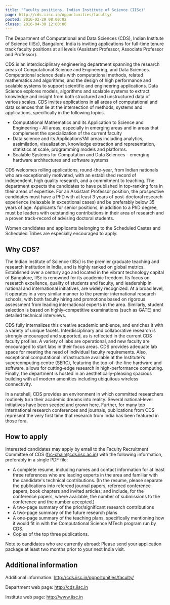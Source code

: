 ```yaml
---
title: "Faculty positions, Indian Institute of Science (IISc)"
page: http://cds.iisc.in/opportunities/faculty/
posted: 2016-02-29 08:00:02
closes: 2016-04-30 12:00:00
---
```

The Department of Computational and Data Sciences (CDS), Indian
Institute of Science (IISc), Bangalore, India is inviting applications
for full-time tenure track faculty positions at all levels (Assistant
Professor, Associate Professor and Professor).

CDS is an interdisciplinary engineering department spanning the
research areas of Computational Science and Engineering, and Data
Sciences.  Computational science deals with computational methods,
related mathematics and algorithms, and the design of high performance
and scalable systems to support scientific and engineering
applications. Data Science explores models, algorithms and scalable
systems to extract knowledge and insight from both structured and
unstructured data of various scales. CDS invites applications in all
areas of computational and data sciences that lie at the intersection
of methods, systems and applications, specifically in the following
topics.

- Computational Mathematics and its Application to Science and
Engineering - All areas, especially in emerging areas and in areas
that complement the specialization of the current faculty
- Data science and its Applications?All areas including analytics,
assimilation, visualization, knowledge extraction and representation,
statistics at scale, programming models and platforms.
- Scalable Systems for Computation and Data Sciences - emerging hardware
architectures  and software systems

CDS welcomes rolling applications, round-the-year, from Indian
nationals who are exceptionally motivated, with an established record
of independent, high quality research, and a commitment to teaching.
The department expects the candidates to have published in top-ranking
fora in their areas of expertise. For an Assistant Professor position,
the prospective candidates must have a PhD with at least 3 years of
post-doctoral research experience (relaxable in exceptional cases) and
be preferably below 35 years of age. Applicants for senior positions,
in addition to a PhD degree, must be leaders with outstanding
contributions in their area of research and a proven track-record of
advising doctoral students.

Women candidates and applicants belonging to the Scheduled Castes and
Scheduled Tribes are especially encouraged to apply.

## Why CDS?

The Indian Institute of Science (IISc) is the premier graduate
teaching and research institution in India, and is highly ranked on
global metrics. Established over a century ago and located in the
vibrant technology capital of Bangalore, IISc is renowned for its
academic freedom. Its focus on research excellence, quality of
students and faculty, and leadership in national and international
initiatives, are widely recognized. At a broad level, it operates in a
very similar manner to the premier international research schools,
with both faculty hiring and promotions based on rigorous assessment
from leading international experts in the area. Similarly, student
selection is based on highly-competitive examinations (such as GATE)
and detailed technical interviews.

CDS fully internalizes this creative academic ambience, and enriches
it with a variety of unique facets. Interdisciplinary and
collaborative research is strongly encouraged and supported, as is
reflected in the current CDS faculty profiles. A variety of labs are
operational, and new faculty are encouraged to start labs in their
focus areas. CDS provides adequate lab space for meeting the need of
individual faculty requirements. Also, exceptional computational
infrastructure available at the Institute?s supercomputing centre
(SERC), featuring the top-of-the-line hardware and software, allows
for cutting-edge research in high-performance computing. Finally, the
department is hosted in an aesthetically-pleasing spacious building
with all modern amenities including ubiquitous wireless connectivity.

In a nutshell, CDS provides an environment in which committed researchers 
routinely turn their academic dreams into reality. Several national-level 
initiatives have been seeded and grown here. Further, for many top international 
research conferences and journals, publications from CDS represent the very first time 
that research from India has been featured in those fora.

## How to apply

Interested candidates may apply by email to the Faculty Recruitment Committee of CDS 
(frc-chair@cds.iisc.ac.in) 
with the following information, preferably in a single PDF file:

- A complete resume, including names and contact information for at least three 
references who are leading experts 
in the area and familiar with the candidate's technical contributions. 
(In the resume, please separate the publications 
into refereed journal papers, refereed conference papers, book chapters and invited articles; 
and include, for the conference papers, where available, the number of submissions 
to the conference and the number accepted.)
- A two-page summary of the prior/significant research contributions
- A two-page summary of the future research plans
- A one-page summary of the teaching plans, specifically mentioning how it would fit in with 
the Computational Science MTech program run by CDS.
- Copies of the top three publications.

Note to candidates who are currently abroad: Please send your application package at 
least two months prior to your next India visit.

## Additional information

Additional information: <http://cds.iisc.in/opportunities/faculty/>

Department web page: <http://cds.iisc.in>

Institute web page: <http://www.iisc.in>